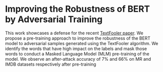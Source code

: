 # Improving the Robustness of BERT by Adversarial Training
This work showcases a defense for the recent [TextFooler paper](https://arxiv.org/pdf/1907.11932.pdf). We propose a pre-training approach to improve the robustness of the BERT model to adversarial samples generated using the TextFooler algorithm. We identify the words that have high impact on the labels and mask those words to conduct a Masked Language Model (MLM) pre-training of the model. We observe an after-attack accuracy of 7% and 66% on MR and IMDB datasets respectively after pre-training
